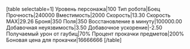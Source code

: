 [table selectable=1]
Уровень персонажа|100
Тип робота|Боец
Прочность|240000
Вместимость|2000
Скорость|13.30
Скорость MAX|29.26
Броня|350
Поля|350
Восстановление в минуту|100000.00
Добавочная неуязвимость|3.50
Добавочное ускорение|-2.50
Получаемый урон от гаубиц|70%
Процент прокачки предметов|200%
Боновая цена для прокачки|16666666
[/table]
